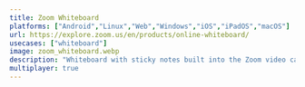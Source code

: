 ```yaml
---
title: Zoom Whiteboard
platforms: ["Android","Linux","Web","Windows","iOS","iPadOS","macOS"]
url: https://explore.zoom.us/en/products/online-whiteboard/
usecases: ["whiteboard"]
image: zoom_whiteboard.webp
description: "Whiteboard with sticky notes built into the Zoom video calling product."
multiplayer: true
---
```


